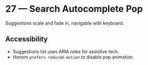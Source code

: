 # 27 — Search Autocomplete Pop
Suggestions scale and fade in, navigable with keyboard.
## Accessibility
- Suggestions list uses ARIA roles for assistive tech.
- Honors `prefers-reduced-motion` to disable pop animation.
